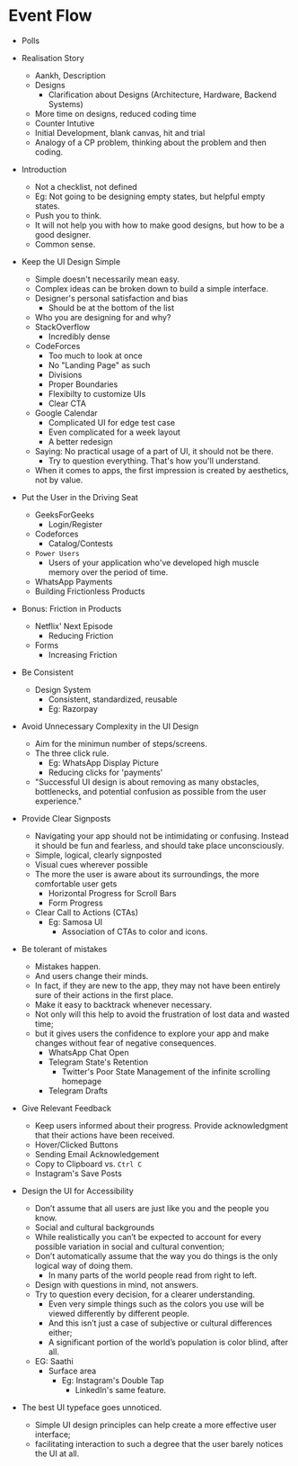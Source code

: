 # Event Flow

- Polls

- Realisation Story
  - Aankh, Description
  - Designs
    - Clarification about Designs (Architecture, Hardware, Backend Systems)
  - More time on designs, reduced coding time
  - Counter Intutive
  - Initial Development, blank canvas, hit and trial
  - Analogy of a CP problem, thinking about the problem and then coding.
  
- Introduction
  - Not a checklist, not defined
  - Eg: Not going to be designing empty states, but helpful empty states.
  - Push you to think.
  - It will not help you with how to make good designs, but how to be a good designer.
  - Common sense.
  
- Keep the UI Design Simple
  - Simple doesn't necessarily mean easy. 
  - Complex ideas can be broken down to build a simple interface.
  - Designer's personal satisfaction and bias 
    - Should be at the bottom of the list
  - Who you are designing for and why?
  - StackOverflow
    - Incredibly dense
  - CodeForces
    - Too much to look at once
    - No "Landing Page" as such
    - Divisions 
    - Proper Boundaries
    - Flexibilty to customize UIs
    - Clear CTA
  - Google Calendar
    - Complicated UI for edge test case
    - Even complicated for a week layout
    - A better redesign
  - Saying: No practical usage of a part of UI, it should not be there.
    - Try to question everything. That's how you'll understand.
  - When it comes to apps, the first impression is created by aesthetics, not by value.

- Put the User in the Driving Seat
  - GeeksForGeeks
    - Login/Register
  - Codeforces
    - Catalog/Contests
  - `Power Users`
    - Users of your application who've developed high muscle memory over the period of time.       
  - WhatsApp Payments
  - Building Frictionless Products

- Bonus: Friction in Products
  - Netflix' Next Episode
    - Reducing Friction 
  - Forms
    - Increasing Friction

- Be Consistent
  - Design System
    - Consistent, standardized, reusable 
    - Eg: Razorpay

- Avoid Unnecessary Complexity in the UI Design
  - Aim for the minimun number of steps/screens.
  - The three click rule.
    - Eg: WhatsApp Display Picture
    - Reducing clicks for 'payments'
  - "Successful UI design is about removing as many obstacles, bottlenecks, and potential confusion as possible from the user experience."

- Provide Clear Signposts
  - Navigating your app should not be intimidating or confusing. Instead it should be fun and fearless, and should take place unconsciously.
  - Simple, logical, clearly signposted
  - Visual cues wherever possible
  - The more the user is aware about its surroundings, the more comfortable user gets
    - Horizontal Progress for Scroll Bars
    - Form Progress
  - Clear Call to Actions (CTAs)
    - Eg: Samosa UI
      - Association of CTAs to color and icons.

- Be tolerant of mistakes
  - Mistakes happen. 
  - And users change their minds. 
  - In fact, if they are new to the app, they may not have been entirely sure of their actions in the first place.    
  - Make it easy to backtrack whenever necessary. 
  - Not only will this help to avoid the frustration of lost data and wasted time;
  - but it gives users the confidence to explore your app and make changes without fear of negative consequences.
    - WhatsApp Chat Open
    - Telegram State's Retention
      - Twitter's Poor State Management of the infinite scrolling homepage 
    - Telegram Drafts

- Give Relevant Feedback
  - Keep users informed about their progress. Provide acknowledgment that their actions have been received. 
  - Hover/Clicked Buttons
  - Sending Email Acknowledgement
  - Copy to Clipboard vs. `Ctrl C`
  - Instagram's Save Posts

- Design the UI for Accessibility
  - Don’t assume that all users are just like you and the people you know. 
  - Social and cultural backgrounds
  - While realistically you can’t be expected to account for every possible variation in social and cultural convention;
  - Don’t automatically assume that the way you do things is the only logical way of doing them.
    - In many parts of the world people read from right to left.
  - Design with questions in mind, not answers. 
  - Try to question every decision, for a clearer understanding.
    - Even very simple things such as the colors you use will be viewed differently by different people. 
    - And this isn’t just a case of subjective or cultural differences either; 
    - A significant portion of the world’s population is color blind, after all. 
  - EG: Saathi
    - Surface area
      - Eg: Instagram's Double Tap
        - LinkedIn's same feature.   

- The best UI typeface goes unnoticed.
  - Simple UI design principles can help create a more effective user interface;
  -  facilitating interaction to such a degree that the user barely notices the UI at all.
